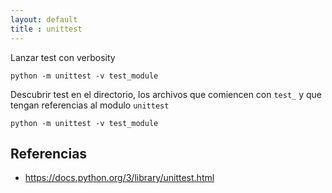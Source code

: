 ```yaml
---
layout: default
title : unittest
---
```

Lanzar test con verbosity

    python -m unittest -v test_module

Descubrir test en el directorio, los archivos que comiencen con `test_` y que tengan referencias al modulo `unittest`

    python -m unittest -v test_module

## Referencias

* https://docs.python.org/3/library/unittest.html
